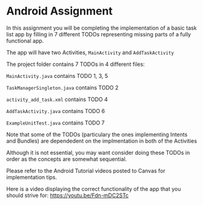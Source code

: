 # Android Assignment

In this assignment you will be completing the implementation of a basic task list app by filling in 7 different TODOs representing missing parts of a fully functional app. 

The app will have two Activities, `MainActivity` and `AddTaskActivity`

The project folder contains 7 TODOs in 4 different files:

`MainActivity.java` contains TODO 1, 3, 5

`TaskManagerSingleton.java` contains TODO 2

`activity_add_task.xml` contains TODO 4

`AddTaskActivity.java` contains TODO 6

`ExampleUnitTest.java` contains TODO 7


Note that some of the TODOs (particulary the ones implementing Intents and Bundles) are dependedent on the implmentation in both of the Activities

Although it is not essential, you may want consider doing these TODOs in order as the concepts are somewhat sequential.

Please refer to the Android Tutorial videos posted to Canvas for implementation tips.

Here is a video displaying the correct functionality of the app that you should strive for: https://youtu.be/Fdn-mDC2STc

